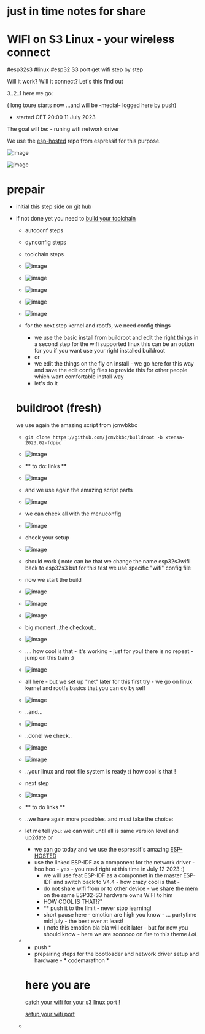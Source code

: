 # just in time notes for share

# WIFI on S3 Linux - your wireless connect 

#esp32s3 #linux #esp32 S3 port get wifi step by step 

Will it work? Will it connect? Let's this find out 

3..2..1 here we go:

( long toure starts now ...and will be -medial- logged here by push)
- started CET 20:00 11 July 2023

The goal will be: - runing wifi network driver 

We use the [esp-hosted](https://github.com/espressif/esp-hosted) repo from espressif for this purpose. 

![image](https://github.com/ESP32DE/Boot-Linux-ESP32S3-Playground/assets/16070445/c464319a-b0f2-4156-ac4a-21e4d12b835f)

![image](https://github.com/ESP32DE/Boot-Linux-ESP32S3-Playground/assets/16070445/a7c6b0ce-67a2-4640-b937-2c0764197127)


# prepair

 - initial this step side on git hub
 - if not done yet you need to [build your toolchain](https://gist.github.com/jcmvbkbc/316e6da728021c8ff670a24e674a35e6)
   - autoconf steps
   - dynconfig steps
   - toolchain steps
   - ![image](https://github.com/ESP32DE/Boot-Linux-ESP32S3-Playground/assets/16070445/02cf94f8-72db-45ca-b080-66241d86b059)
   - ![image](https://github.com/ESP32DE/Boot-Linux-ESP32S3-Playground/assets/16070445/7ad385ee-c68f-4acd-a666-09475681d91a)
   - ![image](https://github.com/ESP32DE/Boot-Linux-ESP32S3-Playground/assets/16070445/d37c4d4a-8724-4604-9370-9542c0c5a77c)
   - ![image](https://github.com/ESP32DE/Boot-Linux-ESP32S3-Playground/assets/16070445/aeaf849f-5e0f-4769-9175-80daeea39c79)
   - ![image](https://github.com/ESP32DE/Boot-Linux-ESP32S3-Playground/assets/16070445/c0cfaf0c-a10b-4620-bf2e-95d80a17c6e2)

   - for the next step kernel and rootfs, we need config things
      - we use the basic install from buildroot and edit the right things in a second step for the wifi supported linux
      this can be an option for you if you want use your right installed buildroot 
      - or
      - we edit the things on the fly on install - we go here for this way and save the edit config files to provide this for other people which want comfortable install way
      - let's do it

    # buildroot (fresh)
   we use again the amazing script from jcmvbkbc
   - `git clone https://github.com/jcmvbkbc/buildroot -b xtensa-2023.02-fdpic`
   - ![image](https://github.com/ESP32DE/Boot-Linux-ESP32S3-Playground/assets/16070445/eaa0c18d-7c58-465e-b37a-b4d9a2e883da)
   - ** to do: links ** 
   - ![image](https://github.com/ESP32DE/Boot-Linux-ESP32S3-Playground/assets/16070445/3705f102-2975-4f39-99db-6f5ad4b9585b)
   - and we use again the amazing script parts
   - ![image](https://github.com/ESP32DE/Boot-Linux-ESP32S3-Playground/assets/16070445/9603a927-5fb5-4afd-b567-a8335ebff670)
   - we can check all with the menuconfig
   - ![image](https://github.com/ESP32DE/Boot-Linux-ESP32S3-Playground/assets/16070445/cfa1cba2-a45c-488e-a354-e434b6ae6a90)
   - check your setup
   - ![image](https://github.com/ESP32DE/Boot-Linux-ESP32S3-Playground/assets/16070445/76030cce-b27d-44e0-839d-4afec8f4485e)
   - should work ( note can be that we change the name esp32s3wifi back to esp32s3 but for this test we use specific "wifi" config file
   - now we start the build
   - ![image](https://github.com/ESP32DE/Boot-Linux-ESP32S3-Playground/assets/16070445/5d7fa58c-883f-4f16-92fa-ee1b2b10a2a4)
   - ![image](https://github.com/ESP32DE/Boot-Linux-ESP32S3-Playground/assets/16070445/e855f3af-4a33-4411-b648-90f56b54b883)
   - ![image](https://github.com/ESP32DE/Boot-Linux-ESP32S3-Playground/assets/16070445/b7c4e15c-7141-4b31-952e-a3e042f4ef41)
   - big moment ..the checkout..
   - ![image](https://github.com/ESP32DE/Boot-Linux-ESP32S3-Playground/assets/16070445/b78a1f23-aec4-4e6d-9a07-747a6da9b81c)
   - .... how cool is that - it's working - just for you! there is no repeat - jump on this train :)
   - ![image](https://github.com/ESP32DE/Boot-Linux-ESP32S3-Playground/assets/16070445/94a9098e-749d-45be-bbab-fe081ab132f8)
   - all here - but we set up "net" later for this first try - we go on linux kernel and rootfs basics that you can do by self
   - ![image](https://github.com/ESP32DE/Boot-Linux-ESP32S3-Playground/assets/16070445/262c3421-60e2-4383-a5c4-c29f0708cee3)
   - ..and...
   - ![image](https://github.com/ESP32DE/Boot-Linux-ESP32S3-Playground/assets/16070445/cda33dc6-2c14-444f-8f20-fe5aa52eddc9)
   - ..done! we check..
   - ![image](https://github.com/ESP32DE/Boot-Linux-ESP32S3-Playground/assets/16070445/fe2f8de4-b1b4-4747-b41f-4673d11f6868)
   - ![image](https://github.com/ESP32DE/Boot-Linux-ESP32S3-Playground/assets/16070445/612c364e-2b13-49a9-8471-c2c7f762e6a4)
   - ..your linux and root file system is ready :) how cool is that !
   - next step
   - ![image](https://github.com/ESP32DE/Boot-Linux-ESP32S3-Playground/assets/16070445/be319a4c-4ec6-4483-9a19-5588942a1a1d)
   - ** to do links **
   - ..we have again more possibles..and must take the choice:
   - let me tell you: we can wait until all is same version level and up2date or
     - we can go today and we use the espressif's amazing [ESP-HOSTED](https://github.com/espressif/esp-hosted)
     - use the linked ESP-IDF as a component for the network driver - hoo hoo - yes - you read right at this time in July 12 2023 :)
       - we will use feat ESP-IDF as a componnet in the master ESP-IDF and switch back to V4.4  - how crazy cool is that -
       - do not share wifi from or to other device - we share the mem on the same ESP32-S3 hardware owns WIFI to him
       - HOW COOL IS THAT!?"
       - ** push it to the limit - never stop learning!
       - short pause here - emotion are high you know - ... partytime mid july - the best ever at least!
       - ( note this emotion bla bla will edit later - but for now you should know - here we are soooooo on fire to this theme *LoL*
   - * push *
     * prepairing steps for the bootloader and network driver setup and hardware - * codemarathon *
    
     # here you are


     [catch your wifi for your s3 linux port !](https://gist.github.com/jcmvbkbc/316e6da728021c8ff670a24e674a35e6)
     
     [setup your wifi port](http://wiki.osll.ru/doku.php/etc:users:jcmvbkbc:linux-xtensa:esp32s3wifi)






 



   - 




